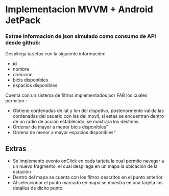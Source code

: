 # Implementacion MVVM + Android JetPack 


### Extrae Informacion de json simulado como consumo de API desde github:

Despliega tarjetas con la siguiente información:
 
* id
* nombre
* direccion
* bicis disponibles
* espacios disponibles 
 
 Cuenta con un sistema de filtros implementados por FAB los cuales permiten :

* Obtiene cordenadas de lat y lon del dispotivo, posteriormente valida las cordenadas del usuario con las del movil, si estas se encuentran dentro de un radio de acción establecido, se mostrara los destinos.
* Ordenar de mayor a menor bicis disponibles"
* Ordena de menor a mayor espacios disponibles"

## Extras

* Se implemento evento onClick en cada tarjeta la cual permite navegar a un nuevo fragmento, el cual despliega en un mapa la ubicación de la estación
* Dentro del mapa se cuenta con los filtros descritos en el punto anterior.
* Al seleccionar el punto marcado en mapa se muestra en una tarjeta los detalles de dicho punto.